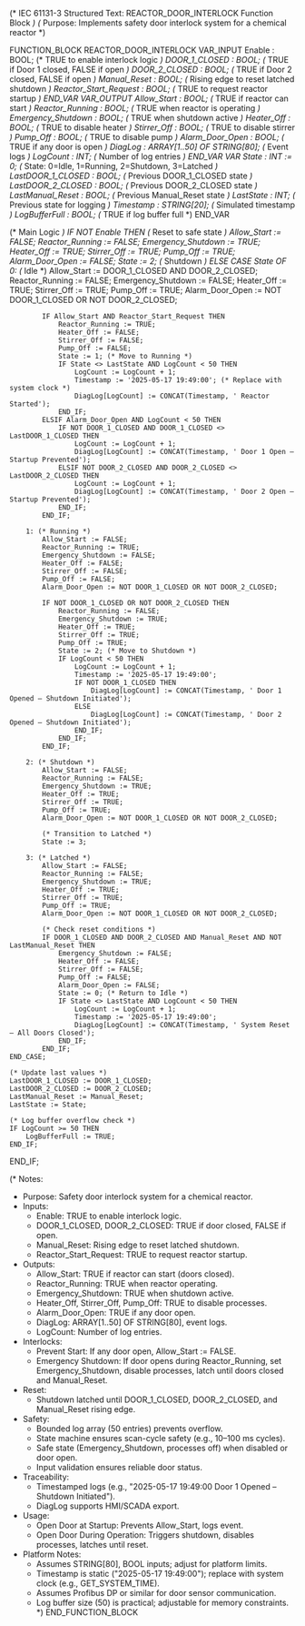 (* IEC 61131-3 Structured Text: REACTOR_DOOR_INTERLOCK Function Block *)
(* Purpose: Implements safety door interlock system for a chemical reactor *)

FUNCTION_BLOCK REACTOR_DOOR_INTERLOCK
VAR_INPUT
    Enable : BOOL;                  (* TRUE to enable interlock logic *)
    DOOR_1_CLOSED : BOOL;           (* TRUE if Door 1 closed, FALSE if open *)
    DOOR_2_CLOSED : BOOL;           (* TRUE if Door 2 closed, FALSE if open *)
    Manual_Reset : BOOL;            (* Rising edge to reset latched shutdown *)
    Reactor_Start_Request : BOOL;   (* TRUE to request reactor startup *)
END_VAR
VAR_OUTPUT
    Allow_Start : BOOL;             (* TRUE if reactor can start *)
    Reactor_Running : BOOL;         (* TRUE when reactor is operating *)
    Emergency_Shutdown : BOOL;      (* TRUE when shutdown active *)
    Heater_Off : BOOL;              (* TRUE to disable heater *)
    Stirrer_Off : BOOL;             (* TRUE to disable stirrer *)
    Pump_Off : BOOL;                (* TRUE to disable pump *)
    Alarm_Door_Open : BOOL;         (* TRUE if any door is open *)
    DiagLog : ARRAY[1..50] OF STRING[80]; (* Event logs *)
    LogCount : INT;                 (* Number of log entries *)
END_VAR
VAR
    State : INT := 0;               (* State: 0=Idle, 1=Running, 2=Shutdown, 3=Latched *)
    LastDOOR_1_CLOSED : BOOL;       (* Previous DOOR_1_CLOSED state *)
    LastDOOR_2_CLOSED : BOOL;       (* Previous DOOR_2_CLOSED state *)
    LastManual_Reset : BOOL;        (* Previous Manual_Reset state *)
    LastState : INT;                (* Previous state for logging *)
    Timestamp : STRING[20];         (* Simulated timestamp *)
    LogBufferFull : BOOL;           (* TRUE if log buffer full *)
END_VAR

(* Main Logic *)
IF NOT Enable THEN
    (* Reset to safe state *)
    Allow_Start := FALSE;
    Reactor_Running := FALSE;
    Emergency_Shutdown := TRUE;
    Heater_Off := TRUE;
    Stirrer_Off := TRUE;
    Pump_Off := TRUE;
    Alarm_Door_Open := FALSE;
    State := 2;                     (* Shutdown *)
ELSE
    CASE State OF
        0: (* Idle *)
            Allow_Start := DOOR_1_CLOSED AND DOOR_2_CLOSED;
            Reactor_Running := FALSE;
            Emergency_Shutdown := FALSE;
            Heater_Off := TRUE;
            Stirrer_Off := TRUE;
            Pump_Off := TRUE;
            Alarm_Door_Open := NOT DOOR_1_CLOSED OR NOT DOOR_2_CLOSED;
            
            IF Allow_Start AND Reactor_Start_Request THEN
                Reactor_Running := TRUE;
                Heater_Off := FALSE;
                Stirrer_Off := FALSE;
                Pump_Off := FALSE;
                State := 1; (* Move to Running *)
                IF State <> LastState AND LogCount < 50 THEN
                    LogCount := LogCount + 1;
                    Timestamp := '2025-05-17 19:49:00'; (* Replace with system clock *)
                    DiagLog[LogCount] := CONCAT(Timestamp, ' Reactor Started');
                END_IF;
            ELSIF Alarm_Door_Open AND LogCount < 50 THEN
                IF NOT DOOR_1_CLOSED AND DOOR_1_CLOSED <> LastDOOR_1_CLOSED THEN
                    LogCount := LogCount + 1;
                    DiagLog[LogCount] := CONCAT(Timestamp, ' Door 1 Open – Startup Prevented');
                ELSIF NOT DOOR_2_CLOSED AND DOOR_2_CLOSED <> LastDOOR_2_CLOSED THEN
                    LogCount := LogCount + 1;
                    DiagLog[LogCount] := CONCAT(Timestamp, ' Door 2 Open – Startup Prevented');
                END_IF;
            END_IF;
        
        1: (* Running *)
            Allow_Start := FALSE;
            Reactor_Running := TRUE;
            Emergency_Shutdown := FALSE;
            Heater_Off := FALSE;
            Stirrer_Off := FALSE;
            Pump_Off := FALSE;
            Alarm_Door_Open := NOT DOOR_1_CLOSED OR NOT DOOR_2_CLOSED;
            
            IF NOT DOOR_1_CLOSED OR NOT DOOR_2_CLOSED THEN
                Reactor_Running := FALSE;
                Emergency_Shutdown := TRUE;
                Heater_Off := TRUE;
                Stirrer_Off := TRUE;
                Pump_Off := TRUE;
                State := 2; (* Move to Shutdown *)
                IF LogCount < 50 THEN
                    LogCount := LogCount + 1;
                    Timestamp := '2025-05-17 19:49:00';
                    IF NOT DOOR_1_CLOSED THEN
                        DiagLog[LogCount] := CONCAT(Timestamp, ' Door 1 Opened – Shutdown Initiated');
                    ELSE
                        DiagLog[LogCount] := CONCAT(Timestamp, ' Door 2 Opened – Shutdown Initiated');
                    END_IF;
                END_IF;
            END_IF;
        
        2: (* Shutdown *)
            Allow_Start := FALSE;
            Reactor_Running := FALSE;
            Emergency_Shutdown := TRUE;
            Heater_Off := TRUE;
            Stirrer_Off := TRUE;
            Pump_Off := TRUE;
            Alarm_Door_Open := NOT DOOR_1_CLOSED OR NOT DOOR_2_CLOSED;
            
            (* Transition to Latched *)
            State := 3;
        
        3: (* Latched *)
            Allow_Start := FALSE;
            Reactor_Running := FALSE;
            Emergency_Shutdown := TRUE;
            Heater_Off := TRUE;
            Stirrer_Off := TRUE;
            Pump_Off := TRUE;
            Alarm_Door_Open := NOT DOOR_1_CLOSED OR NOT DOOR_2_CLOSED;
            
            (* Check reset conditions *)
            IF DOOR_1_CLOSED AND DOOR_2_CLOSED AND Manual_Reset AND NOT LastManual_Reset THEN
                Emergency_Shutdown := FALSE;
                Heater_Off := FALSE;
                Stirrer_Off := FALSE;
                Pump_Off := FALSE;
                Alarm_Door_Open := FALSE;
                State := 0; (* Return to Idle *)
                IF State <> LastState AND LogCount < 50 THEN
                    LogCount := LogCount + 1;
                    Timestamp := '2025-05-17 19:49:00';
                    DiagLog[LogCount] := CONCAT(Timestamp, ' System Reset – All Doors Closed');
                END_IF;
            END_IF;
    END_CASE;
    
    (* Update last values *)
    LastDOOR_1_CLOSED := DOOR_1_CLOSED;
    LastDOOR_2_CLOSED := DOOR_2_CLOSED;
    LastManual_Reset := Manual_Reset;
    LastState := State;
    
    (* Log buffer overflow check *)
    IF LogCount >= 50 THEN
        LogBufferFull := TRUE;
    END_IF;
END_IF;

(* Notes:
   - Purpose: Safety door interlock system for a chemical reactor.
   - Inputs:
     - Enable: TRUE to enable interlock logic.
     - DOOR_1_CLOSED, DOOR_2_CLOSED: TRUE if door closed, FALSE if open.
     - Manual_Reset: Rising edge to reset latched shutdown.
     - Reactor_Start_Request: TRUE to request reactor startup.
   - Outputs:
     - Allow_Start: TRUE if reactor can start (doors closed).
     - Reactor_Running: TRUE when reactor operating.
     - Emergency_Shutdown: TRUE when shutdown active.
     - Heater_Off, Stirrer_Off, Pump_Off: TRUE to disable processes.
     - Alarm_Door_Open: TRUE if any door open.
     - DiagLog: ARRAY[1..50] OF STRING[80], event logs.
     - LogCount: Number of log entries.
   - Interlocks:
     - Prevent Start: If any door open, Allow_Start := FALSE.
     - Emergency Shutdown: If door opens during Reactor_Running, set Emergency_Shutdown, disable processes, latch until doors closed and Manual_Reset.
   - Reset:
     - Shutdown latched until DOOR_1_CLOSED, DOOR_2_CLOSED, and Manual_Reset rising edge.
   - Safety:
     - Bounded log array (50 entries) prevents overflow.
     - State machine ensures scan-cycle safety (e.g., 10–100 ms cycles).
     - Safe state (Emergency_Shutdown, processes off) when disabled or door open.
     - Input validation ensures reliable door status.
   - Traceability:
     - Timestamped logs (e.g., "2025-05-17 19:49:00 Door 1 Opened – Shutdown Initiated").
     - DiagLog supports HMI/SCADA export.
   - Usage:
     - Open Door at Startup: Prevents Allow_Start, logs event.
     - Open Door During Operation: Triggers shutdown, disables processes, latches until reset.
   - Platform Notes:
     - Assumes STRING[80], BOOL inputs; adjust for platform limits.
     - Timestamp is static ("2025-05-17 19:49:00"); replace with system clock (e.g., GET_SYSTEM_TIME).
     - Assumes Profibus DP or similar for door sensor communication.
     - Log buffer size (50) is practical; adjustable for memory constraints.
*)
END_FUNCTION_BLOCK
